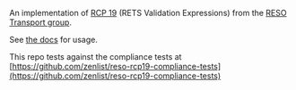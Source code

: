 An implementation of [RCP 19][rcp19] (RETS Validation Expressions) from the [RESO
Transport group][transport].

[transport]: https://github.com/RESOStandards/transport
[rcp19]: https://github.com/RESOStandards/transport/blob/main/web-api-validation-expression.md

See [the docs](https://docs.rs/rets_expression) for usage.

This repo tests against the compliance tests at [https://github.com/zenlist/reso-rcp19-compliance-tests](https://github.com/zenlist/reso-rcp19-compliance-tests)
